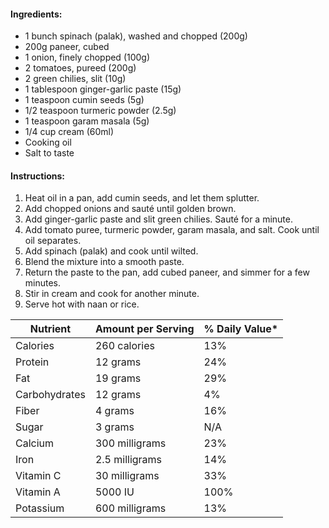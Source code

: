 #### Ingredients:

- 1 bunch spinach (palak), washed and chopped (200g)
- 200g paneer, cubed
- 1 onion, finely chopped (100g)
- 2 tomatoes, pureed (200g)
- 2 green chilies, slit (10g)
- 1 tablespoon ginger-garlic paste (15g)
- 1 teaspoon cumin seeds (5g)
- 1/2 teaspoon turmeric powder (2.5g)
- 1 teaspoon garam masala (5g)
- 1/4 cup cream (60ml)
- Cooking oil
- Salt to taste

#### Instructions:

1. Heat oil in a pan, add cumin seeds, and let them splutter.
2. Add chopped onions and sauté until golden brown.
3. Add ginger-garlic paste and slit green chilies. Sauté for a minute.
4. Add tomato puree, turmeric powder, garam masala, and salt. Cook until oil separates.
5. Add spinach (palak) and cook until wilted.
6. Blend the mixture into a smooth paste.
7. Return the paste to the pan, add cubed paneer, and simmer for a few minutes.
8. Stir in cream and cook for another minute.
9. Serve hot with naan or rice.

| Nutrient      | Amount per Serving | % Daily Value* |
| ------------- | ------------------ | -------------- |
| Calories      | 260 calories       | 13%            |
| Protein       | 12 grams           | 24%            |
| Fat           | 19 grams           | 29%            |
| Carbohydrates | 12 grams           | 4%             |
| Fiber         | 4 grams            | 16%            |
| Sugar         | 3 grams            | N/A            |
| Calcium       | 300 milligrams     | 23%            |
| Iron          | 2.5 milligrams     | 14%            |
| Vitamin C     | 30 milligrams      | 33%            |
| Vitamin A     | 5000 IU            | 100%           |
| Potassium     | 600 milligrams     | 13%            |